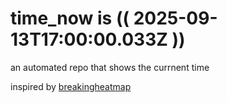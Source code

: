 # time_now is (( 2025-09-13T17:00:00.033Z ))

an automated repo that shows the currnent time

inspired by [breakingheatmap](https://github.com/breakingheatmap/breakingheatmap)